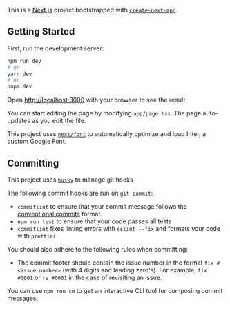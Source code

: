 This is a [Next.js](https://nextjs.org/) project bootstrapped with [`create-next-app`](https://github.com/vercel/next.js/tree/canary/packages/create-next-app).

## Getting Started

First, run the development server:

```bash
npm run dev
# or
yarn dev
# or
pnpm dev
```

Open [http://localhost:3000](http://localhost:3000) with your browser to see the result.

You can start editing the page by modifying `app/page.tsx`. The page auto-updates as you edit the file.

This project uses [`next/font`](https://nextjs.org/docs/basic-features/font-optimization) to automatically optimize and load Inter, a custom Google Font.

## Committing

This project uses [`husky`](https://typicode.github.io/husky/) to manage git hooks

The following commit hooks are run on `git commit`:
- `commitlint` to ensure that your commit message follows the [conventional commits](https://www.conventionalcommits.org/en/v1.0.0/) format.
- `npm run test` to ensure that your code passes all tests
- `commitlint` fixes linting errors with `eslint --fix` and formats your code with `prettier`

You should also adhere to the following rules when committing:
- The commit footer should contain the issue number in the format `fix #<issue number>` (with 4 digits and leading zero's). 
  For example, `fix #0001` or `re #0001` in the case of revisiting an issue.

You can use `npm run cm` to get an interactive CLI tool for composing commit messages.